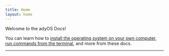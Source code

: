 ```yaml
---
title: Home
layout: home
---
```


Welcome to the adyOS Docs!

You can learn how to [install the operating system on your own computer], [run commands from the terminal], and more from these docs.

---

[^1]: [It can take up to 10 minutes for changes to your site to publish after you push the changes to GitHub](https://docs.github.com/en/pages/setting-up-a-github-pages-site-with-jekyll/creating-a-github-pages-site-with-jekyll#creating-your-site).

[install the operating system on your own computer]: https://ady.tomcat.sh/install
[run commands from the terminal]: https://ady.tomcat.sh/commands
